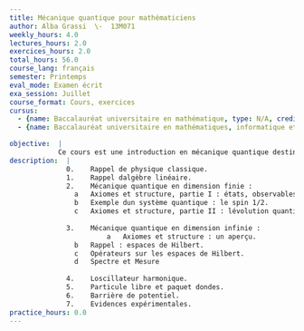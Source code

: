 ```yaml
---
title: Mécanique quantique pour mathématiciens
author: Alba Grassi  \-  13M071
weekly_hours: 4.0
lectures_hours: 2.0
exercices_hours: 2.0
total_hours: 56.0
course_lang: français
semester: Printemps
eval_mode: Examen écrit
exa_session: Juillet
course_format: Cours, exercices
cursus:
  - {name: Baccalauréat universitaire en mathématique, type: N/A, credits: 6.0}
  - {name: Baccalauréat universitaire en mathématiques, informatique et sciences numériques, type: N/A, credits: 5.0}

objective:  |
            Ce cours est une introduction en mécanique quantique destinée aux étudiant-e-s en mathématiques.
description:  |
              0.	Rappel de physique classique.
              1.	Rappel dalgèbre linéaire.
              2.	Mécanique quantique en dimension finie :
              	a	Axiomes et structure, partie I : états, observables, linterprétation 			probabiliste, principe dincertitude de Heisenberg.
              	b	Exemple dun système quantique : le spin 1/2.
              	c	Axiomes et structure, partie II : lévolution quantique, léquation de 			Schrödinger, symétries et lois de conservation.
              
              3.	Mécanique quantique en dimension infinie :
                     	a  	Axiomes et structure : un aperçu.
              	b	Rappel : espaces de Hilbert.
              	c	Opérateurs sur les espaces de Hilbert.
              	d	Spectre et Mesure
              
              4.	Loscillateur harmonique.
              5.	Particule libre et paquet dondes.
              6.	Barrière de potentiel.
              7.	Evidences expérimentales.
practice_hours: 0.0
---
```

